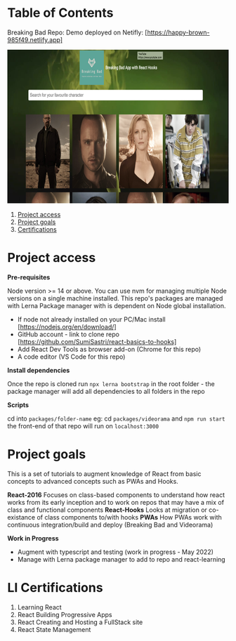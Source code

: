 # Table of Contents

Breaking Bad Repo: Demo deployed on Netifly: [https://happy-brown-985f49.netlify.app]

<img src="packages/breaking-bad/src/assets/breaking-bad-app-screenshot.png" alt="Breaking-Bad PWA with Hooks" height="350"/>


1. [Project access](#Project-access)
2. [Project goals](#Project-goals)
3. [Certifications](#Certifications)

# Project access

__Pre-requisites__

Node version >= 14 or above. You can use nvm for managing multiple Node versions on a single machine installed. This repo's packages are managed with Lerna Package manager with is dependent on Node global installation.

- If node not already installed on your PC/Mac install [https://nodejs.org/en/download/]
- GitHub account - link to clone repo [https://github.com/SumiSastri/react-basics-to-hooks] 
- Add React Dev Tools as browser add-on (Chrome for this repo)
- A code editor (VS Code for this repo)


**Install dependencies**

Once the repo is cloned run `npx lerna bootstrap` in the root folder - the package manager will add all dependencies to all folders in the repo

**Scripts**

cd into `packages/folder-name` eg: cd `packages/videorama` and  `npm run start` the front-end of that repo will run on `localhost:3000`

# Project goals

This is a set of tutorials to augment knowledge of React from basic concepts to advanced concepts such as PWAs and Hooks.

__React-2016__ Focuses on class-based components to understand how react works from its early inception and to work on repos that may have a mix of class and functional components
__React-Hooks__ Looks at migration or co-existance of class components to/with hooks
__PWAs__ How PWAs work with continuous integration/build and deploy (Breaking Bad and Videorama)

__Work in Progress__

- Augment with typescript and testing (work in progress - May 2022)
- Manage with Lerna package manager to add to repo and react-learning 
# LI Certifications

1. Learning React
2. React Building Progressive Apps
3. React Creating and Hosting a FullStack site
4. React State Management